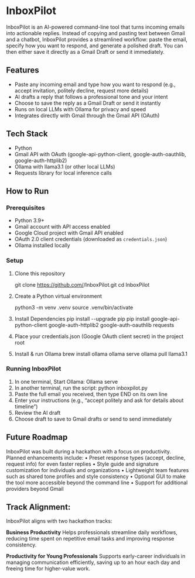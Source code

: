 # InboxPilot

InboxPilot is an AI-powered command-line tool that turns incoming emails into actionable replies. Instead of copying and pasting text between Gmail and a chatbot, InboxPilot provides a streamlined workflow: paste the email, specify how you want to respond, and generate a polished draft. You can then either save it directly as a Gmail Draft or send it immediately.

## Features
* Paste any incoming email and type how you want to respond (e.g., accept invitation, politely decline, request more details)
* AI drafts a reply that follows a professional tone and your intent
* Choose to save the reply as a Gmail Draft or send it instantly
* Runs on local LLMs with Ollama for privacy and speed
* Integrates directly with Gmail through the Gmail API (OAuth)

## Tech Stack
* Python
* Gmail API with OAuth (google-api-python-client, google-auth-oauthlib, google-auth-httplib2)
* Ollama with llama3.1 (or other local LLMs)
* Requests library for local inference calls

## How to Run

### Prerequisites
* Python 3.9+
* Gmail account with API access enabled
* Google Cloud project with Gmail API enabled
* OAuth 2.0 client credentials (downloaded as `credentials.json`)
* Ollama installed locally

### Setup
1. Clone this repository

   git clone https://github.com/<your-username>/InboxPilot.git
   cd InboxPilot
   
2. Create a Python virtual environment

   python3 -m venv .venv
   source .venv/bin/activate
   
3. Install Dependencies
   pip install --upgrade pip
   pip install google-api-python-client google-auth-httplib2 google-auth-oauthlib requests

4. Place your credentials.json (Google OAuth client secret) in the project root
5. Install & run Ollama
   brew install ollama
   ollama serve
   ollama pull llama3.1

### Running InboxPilot
1. In one terminal, Start Ollama:
   Ollama serve
2. In another terminal, run the script:
   python inboxpilot.py
3.	Paste the full email you received, then type END on its own line
4.	Enter your instructions (e.g., “accept politely and ask for details about timeline”)
5.	Review the AI draft
6.	Choose draft to save to Gmail drafts or send to send immediately

## Future Roadmap

InboxPilot was built during a hackathon with a focus on productivity. Planned enhancements include:
	•	Preset response types (accept, decline, request info) for even faster replies
	•	Style guide and signature customization for individuals and organizations
	•	Lightweight team features such as shared tone profiles and style consistency
	•	Optional GUI to make the tool more accessible beyond the command line
	•	Support for additional providers beyond Gmail

## Track Alignment:
InboxPilot aligns with two hackathon tracks:

**Business Productivity**
Helps professionals streamline daily workflows, reducing time spent on repetitive email tasks and improving response consistency.

**Productivity for Young Professionals**
Supports early-career individuals in managing communication efficiently, saving up to an hour each day and freeing time for higher-value work.

